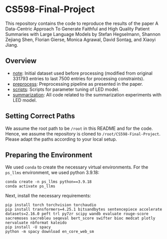 # CS598-Final-Project

This repository contains the code to reproduce the results of the paper A Data-Centric Approach To Generate Faithful and High Quality Patient Summaries with Large Language Models by Stefan Hegselmann, Shannon Zejiang Shen, Florian Gierse, Monica Agrawal, David Sontag, and Xiaoyi Jiang.

## Overview

* [note](https://github.com/kavya-kar/CS598-Final-Project/tree/main/note): Initial dataset used before processing (modified from original 331793 entries to last 7500 entries for processing constraints).
* [preprocess](https://github.com/kavya-kar/CS598-Final-Project/tree/main/preprocess): Preprocessing pipeline as presented in the paper.
* [scripts](https://github.com/kavya-kar/CS598-Final-Project/tree/main/scripts): Scripts for parameter tuning of LED model.
* [summarization](https://github.com/kavya-kar/CS598-Final-Project/tree/main/summarization): All code related to the summarization experiments with LED model.

## Setting Correct Paths

We assume the root path to be `/root` in this README and for the code. Hence, we assume the repository is cloned to `/root/CS598-Final-Project`. Please adapt the paths according to your local setup.

## Preparing the Environment

We used `conda` to create the necessary virtual environments. For the `ps_llms` environment, we used python 3.9.18:

```
conda create -n ps_llms python==3.9.18
conda activate ps_llms
```

Next, install the necessary requirements:

```
pip install torch torchvision torchaudio
pip install transformers=4.25.1 bitsandbytes sentencepiece accelerate datasets=2.16.0 peft trl py7zr scipy wandb evaluate rouge-score sacremoses sacrebleu seqeval bert_score swifter bioc medcat plotly nervaluate nbformat kaleido
pip install -U spacy
python -m spacy download en_core_web_sm
```
